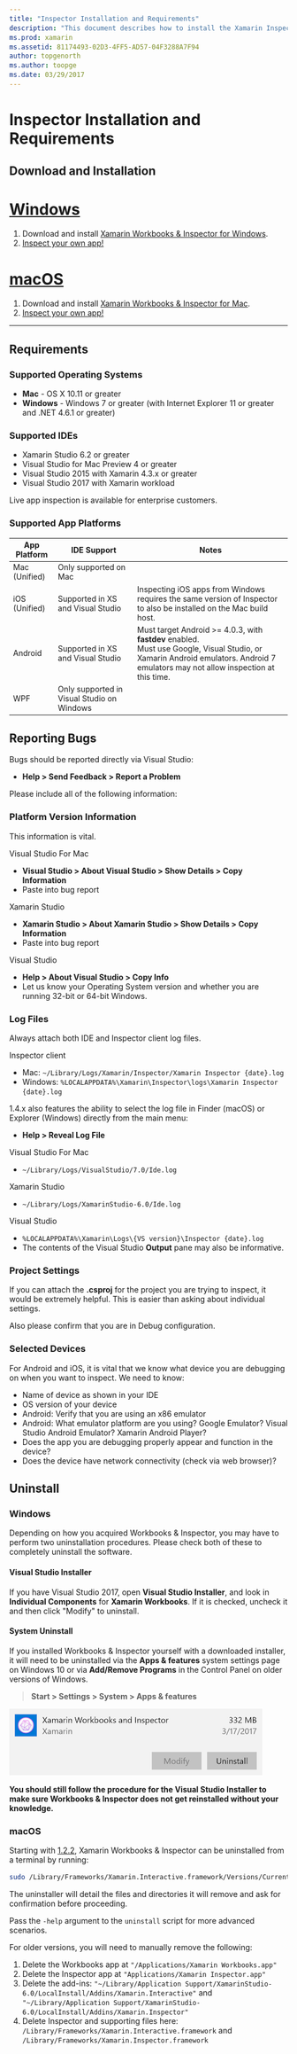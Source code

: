 ```yaml
---
title: "Inspector Installation and Requirements"
description: "This document describes how to install the Xamarin Inspector and discusses supported operating system, IDEs, and app platforms."
ms.prod: xamarin
ms.assetid: 81174493-02D3-4FF5-AD57-04F3288A7F94
author: topgenorth
ms.author: toopge
ms.date: 03/29/2017
---
```


# Inspector Installation and Requirements

## Download and Installation

# [Windows](#tab/windows)

1. Download and install [Xamarin Workbooks & Inspector for Windows](https://dl.xamarin.com/interactive/XamarinInteractive.msi).
2. [Inspect your own app!](~/tools/inspector/inspect.md)

# [macOS](#tab/macos)

1. Download and install [Xamarin Workbooks & Inspector for Mac](https://dl.xamarin.com/interactive/XamarinInteractive.pkg).
2. [Inspect your own app!](~/tools/inspector/inspect.md)

-----

## Requirements

### Supported Operating Systems

- **Mac** - OS X 10.11 or greater
- **Windows** - Windows 7 or greater (with Internet Explorer 11 or greater and
  .NET 4.6.1 or greater)

### Supported IDEs

- Xamarin Studio 6.2 or greater
- Visual Studio for Mac Preview 4 or greater
- Visual Studio 2015 with Xamarin 4.3.x or greater
- Visual Studio 2017 with Xamarin workload

Live app inspection is available for enterprise customers.

<a name="supported-platforms" />

### Supported App Platforms

|App Platform|IDE Support|Notes|
|--- |--- |--- |
|Mac (Unified)|Only supported on Mac|
|iOS (Unified)|Supported in XS and Visual Studio|Inspecting iOS apps from Windows requires the same version of Inspector to also be installed on the Mac build host.|
|Android|Supported in XS and Visual Studio|Must target Android >= 4.0.3, with **fastdev** enabled.<br />Must use Google, Visual Studio, or Xamarin Android emulators. Android 7 emulators may not allow inspection at this time.|
|WPF|Only supported in Visual Studio on Windows|

<a name="reporting-bugs" />

## Reporting Bugs

Bugs should be reported directly via Visual Studio:

- **Help > Send Feedback > Report a Problem**

Please include all of the following information:

### Platform Version Information

This information is vital.

Visual Studio For Mac

- **Visual Studio > About Visual Studio > Show Details > Copy Information**
- Paste into bug report

Xamarin Studio

- **Xamarin Studio > About Xamarin Studio > Show Details > Copy Information**
- Paste into bug report

Visual Studio

- **Help > About Visual Studio > Copy Info**
- Let us know your Operating System version and whether you are running 32-bit or 64-bit Windows.

### Log Files

Always attach both IDE and Inspector client log files.

Inspector client

- Mac: `~/Library/Logs/Xamarin/Inspector/Xamarin Inspector {date}.log`
- Windows: `%LOCALAPPDATA%\Xamarin\Inspector\logs\Xamarin Inspector {date}.log`

1.4.x also features the ability to select the log file in Finder (macOS) or
Explorer (Windows) directly from the main menu:

- **Help > Reveal Log File**

Visual Studio For Mac

- `~/Library/Logs/VisualStudio/7.0/Ide.log`

Xamarin Studio

- `~/Library/Logs/XamarinStudio-6.0/Ide.log`

Visual Studio

- `%LOCALAPPDATA%\Xamarin\Logs\{VS version}\Inspector {date}.log`
- The contents of the Visual Studio **Output** pane may also be informative.

### Project Settings

If you can attach the **.csproj** for the project you are trying to inspect,
it would be extremely helpful. This is easier than asking about individual settings.

Also please confirm that you are in Debug configuration.

### Selected Devices

For Android and iOS, it is vital that we know what device you are debugging on when
you want to inspect. We need to know:

- Name of device as shown in your IDE
- OS version of your device
- Android: Verify that you are using an x86 emulator
- Android: What emulator platform are you using? Google Emulator? Visual Studio Android Emulator? Xamarin Android Player?
- Does the app you are debugging properly appear and function in the device?
- Does the device have network connectivity (check via web browser)?

[client-bugs]: https://github.com/Microsoft/workbooks/issues/new

## Uninstall

### Windows

Depending on how you acquired Workbooks & Inspector, you may have to perform
two uninstallation procedures. Please check both of these to completely
uninstall the software.

#### Visual Studio Installer

If you have Visual Studio 2017, open **Visual Studio Installer**, and look in
**Individual Components** for **Xamarin Workbooks**. If it is checked, uncheck it
and then click "Modify" to uninstall.

#### System Uninstall

If you installed Workbooks & Inspector yourself with a downloaded installer,
it will need to be uninstalled via the **Apps & features**
system settings page on Windows 10 or via **Add/Remove Programs** in the
Control Panel on older versions of Windows.

> **Start > Settings > System > Apps & features**

![](install-images/windows-remove.png "Xamarin Workbooks and Inspector as listed in 'Apps & features'")

**You should still follow the procedure for the Visual Studio Installer to make
sure Workbooks & Inspector does not get reinstalled without your knowledge.**

### macOS

Starting with [1.2.2](https://developer.xamarin.com/releases/interactive/interactive-1.2/),
Xamarin Workbooks & Inspector can be uninstalled from a terminal by running:

```bash
sudo /Library/Frameworks/Xamarin.Interactive.framework/Versions/Current/uninstall
```

The uninstaller will detail the files and directories it will remove and
ask for confirmation before proceeding.

Pass the `-help` argument to the `uninstall` script for more advanced
scenarios.

For older versions, you will need to manually remove the following:

1. Delete the Workbooks app at `"/Applications/Xamarin Workbooks.app"`
2. Delete the Inspector app at `"Applications/Xamarin Inspector.app"`
3. Delete the add-ins: `"~/Library/Application Support/XamarinStudio-6.0/LocalInstall/Addins/Xamarin.Interactive"` and `"~/Library/Application Support/XamarinStudio-6.0/LocalInstall/Addins/Xamarin.Inspector"`
4. Delete Inspector and supporting files here: `/Library/Frameworks/Xamarin.Interactive.framework` and `/Library/Frameworks/Xamarin.Inspector.framework`
